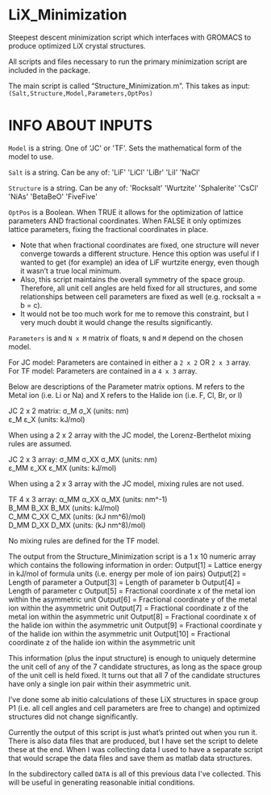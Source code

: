 # LiX_Minimization
Steepest descent minimization script which interfaces with GROMACS to produce optimized LiX crystal structures.

All scripts and files necessary to run the primary minimization script are included in the package.

The main script is called “Structure_Minimization.m”. This takes as input:
`(Salt,Structure,Model,Parameters,OptPos)`


# INFO ABOUT INPUTS
`Model` is a string. One of 'JC' or 'TF'. Sets the mathematical form of the model to use.

`Salt` is a string. Can be any of: 'LiF' 'LiCl' 'LiBr' 'LiI' 'NaCl'

`Structure` is a string. Can be any of: 'Rocksalt' 'Wurtzite' 'Sphalerite' 'CsCl' 'NiAs' 'BetaBeO' 'FiveFive'

`OptPos` is a Boolean. When TRUE it allows for the optimization of lattice parameters AND fractional coordinates. When FALSE it only optimizes lattice parameters, fixing the fractional coordinates in place.
* Note that when fractional coordinates are fixed, one structure will never converge towards a different structure. Hence this option was useful if I wanted to get (for example) an idea of LiF wurtzite energy, even though it wasn’t a true local minimum. 
* Also, this script maintains the overall symmetry of the space group. Therefore, all unit cell angles are held fixed for all structures, and some relationships between cell parameters are fixed as well (e.g. rocksalt a = b = c).
* It would not be too much work for me to remove this constraint, but I very much doubt it would change the results significantly. 


`Parameters` is and `N x M` matrix of floats, `N` and `M` depend on the chosen model. 

For JC model: Parameters are contained in either a `2 x 2` OR `2 x 3` array.
For TF model: Parameters are contained in a `4 x 3` array.

Below are descriptions of the Parameter matrix options. M refers to the
Metal ion (i.e. Li or Na) and X refers to the Halide ion (i.e. F, Cl, Br,
or I)

JC 2 x 2 matrix:
σ_M     σ_X        (units: nm)  
ε_M     ε_X        (units: kJ/mol) 

When using a 2 x 2 array with the JC model, 
the Lorenz-Berthelot mixing rules are assumed.


JC 2 x 3 array:   σ_MM    σ_XX    σ_MX       (units: nm)  
                  ε_MM    ε_XX    ε_MX       (units: kJ/mol)

When using a 2 x 3 array with the JC model, mixing rules are not used.


TF 4 x 3 array:   α_MM    α_XX    α_MX       (units: nm^-1)  
                  B_MM    B_XX    B_MX       (units: kJ/mol)  
                  C_MM    C_XX    C_MX       (units: (kJ nm^6)/mol)  
                  D_MM    D_XX    D_MX       (units: (kJ nm^8)/mol)

No mixing rules are defined for the TF model.


The output from the Structure_Minimization script is a 1 x 10 numeric array which contains the following information in order:
Output[1]  = Lattice energy in kJ/mol of formula units (i.e. energy per mole of ion pairs)
Output[2]  = Length of parameter a
Output[3]  = Length of parameter b
Output[4]  = Length of parameter c
Output[5]  = Fractional coordinate x of the metal ion within the asymmetric unit
Output[6]  = Fractional coordinate y of the metal ion within the asymmetric unit
Output[7]  = Fractional coordinate z of the metal ion within the asymmetric unit
Output[8]  = Fractional coordinate x of the halide ion within the asymmetric unit
Output[9]  = Fractional coordinate y of the halide ion within the asymmetric unit
Output[10] = Fractional coordinate z of the halide ion within the asymmetric unit

This information (plus the input structure) is enough to uniquely determine the unit cell of any of the 7 candidate structures, as long as the space group of the unit cell is held fixed.
It turns out that all 7 of the candidate structures have only a single ion pair within their asymmetric unit.

I’ve done some ab initio calculations of these LiX structures in space group P1 (i.e. all cell angles and cell parameters are free to change) and optimized structures did not change significantly.

Currently the output of this script is just what’s printed out when you run it. There is also data files that are produced, but I have set the script to delete these at the end. When I was collecting data I used to have a separate script that would scrape the data files and save them as matlab data structures.

In the subdirectory called `DATA` is all of this previous data I've collected. This will be useful in generating reasonable initial conditions.
